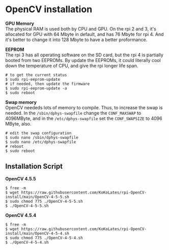 # OpenCV installation

**GPU Memory** <br>
The physical RAM is used both by CPU and GPU. On the rpi 2 and 3, it's allocated for GPU with 64 Mbyte in default, and has 76 Mbyte for rpi 4. And it's better to change it into 128 Mbyte to have a better proformance.

**EEPROM** <br>
The rpi 3 has all operating software on the SD card, but the rpi 4 is partially booted from two EEPROMs. By update the EEPROMs, it could literally cool down the temperature of CPU, and give the rpi longer life span.
```shell
# to get the current status
$ sudo rpi-eeprom-update
# if needed, then update the firmware
$ sudo rpi-eeprom-update -a
$ sudo reboot
```

**Swap memory** <br>
OpenCV neededs lots of memory to compile. Thus, to increase the swap is needed. In the `/sbin/dphys-swapfile` change the `CONF_MAXSWAP` to 4096MByte, and in the `/etc/dphys-swapfile` set the `CONF_SWAPSIZE` to 4096 MByte, also.
```shell
# edit the swap configuration
$ sudo nano /sbin/dphys-swapfile
$ sudo nano /etc/dphys-swapfile
# reboot
$ sudo reboot
```

## Installation Script

**OpenCV 4.5.5**
```shell
$ free -m
$ wget https://raw.githubusercontent.com/KoKoLates/rpi-OpenCV-install/main/OpenCV-4-5-5.sh
$ sudo chmod 775 ./OpenCV-4-5-5.sh
$ ./OpenCV-4-5-5.sh
```

**OpenCV 4.5.4**
```shell
$ free -m
$ wget https://raw.githubusercontent.com/KoKoLates/rpi-OpenCV-install/main/OpenCV-4-5-4.sh
$ sudo chmod 775 ./OpenCV-4-5-4.sh
$ ./OpenCV-4-5-4.sh
```
